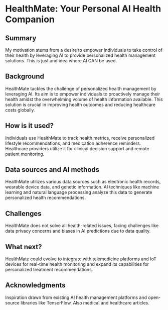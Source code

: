 <!-- This is the markdown template for the final project of the Building AI course, 
created by Reaktor Innovations and University of Helsinki. 
Copy the template, paste it to your GitHub README and edit! -->

# HealthMate: Your Personal AI Health Companion
## Summary
My motivation stems from a desire to empower individuals to take control of their health by leveraging AI to provide personalized health management solutions. 
This is just and idea where  AI CAN be used.

## Background
HealthMate tackles the challenge of personalized health management by leveraging AI. 
Its aim is to empower individuals to proactively manage their health amidst the overwhelming volume of health information available. 
This solution is crucial in improving health outcomes and reducing healthcare costs globally.

## How is it used?
Individuals use HealthMate to track health metrics, receive personalized lifestyle recommendations, and medication adherence reminders. 
Healthcare providers utilize it for clinical decision support and remote patient monitoring.


## Data sources and AI methods
HealthMate utilizes various data sources such as electronic health records, wearable device data, and genetic information.
AI techniques like machine learning and natural language processing analyze this data to generate personalized health recommendations.

## Challenges
HealthMate does not solve all health-related issues, facing challenges like data privacy concerns and biases in AI predictions due to data quality.

## What next?
HealthMate could evolve to integrate with telemedicine platforms and IoT devices for real-time health monitoring and expand its capabilities 
for personalized treatment recommendations.


## Acknowledgments
Inspiration drawn from existing AI health management platforms and open-source libraries like TensorFlow.
Also medical and healthcare articles.
